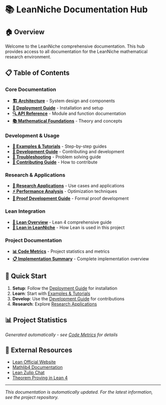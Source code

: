 # 📚 LeanNiche Documentation Hub

## 🏠 Overview

Welcome to the LeanNiche comprehensive documentation. This hub provides access to all documentation for the LeanNiche mathematical research environment.

## 📋 Table of Contents

### Core Documentation
- **[🏗️ Architecture](architecture.md)** - System design and components
- **[🚀 Deployment Guide](deployment.md)** - Installation and setup
- **[🔍 API Reference](api-reference.md)** - Module and function documentation
- **[📚 Mathematical Foundations](mathematical-foundations.md)** - Theory and concepts

### Development & Usage
- **[🚀 Examples & Tutorials](examples.md)** - Step-by-step guides
- **[🔧 Development Guide](development.md)** - Contributing and development
- **[🔧 Troubleshooting](troubleshooting.md)** - Problem solving guide
- **[🤝 Contributing Guide](contributing.md)** - How to contribute

### Research & Applications
- **[🎯 Research Applications](research-applications.md)** - Use cases and applications
- **[⚡ Performance Analysis](performance.md)** - Optimization techniques
- **[🎯 Proof Development Guide](ProofGuide.md)** - Formal proof development

### Lean Integration
- **[🔬 Lean Overview](lean-overview.md)** - Lean 4 comprehensive guide
- **[🔬 Lean in LeanNiche](lean-in-leanniche.md)** - How Lean is used in this project

### Project Documentation
- **[📊 Code Metrics](code_metrics.md)** - Project statistics and metrics
- **[📋 Implementation Summary](../COMPREHENSIVE_IMPLEMENTATION_SUMMARY.md)** - Complete implementation overview

## 🎯 Quick Start

1. **Setup**: Follow the [Deployment Guide](deployment.md) for installation
2. **Learn**: Start with [Examples & Tutorials](examples.md)
3. **Develop**: Use the [Development Guide](development.md) for contributions
4. **Research**: Explore [Research Applications](research-applications.md)

## 📊 Project Statistics

*Generated automatically - see [Code Metrics](code_metrics.md) for details*

## 🔗 External Resources

- [Lean Official Website](https://lean-lang.org/)
- [Mathlib4 Documentation](https://leanprover-community.github.io/mathlib4_docs/)
- [Lean Zulip Chat](https://leanprover.zulipchat.com/)
- [Theorem Proving in Lean 4](https://leanprover.github.io/theorem_proving_in_lean4/)

---

*This documentation is automatically updated. For the latest information, see the project repository.*
